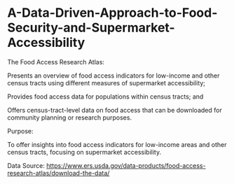 # A-Data-Driven-Approach-to-Food-Security-and-Supermarket-Accessibility

The Food Access Research Atlas:

Presents an overview of food access indicators for low-income and other census tracts using different measures of supermarket accessibility;

Provides food access data for populations within census tracts; and

Offers census-tract-level data on food access that can be downloaded for community planning or research purposes.

Purpose:

To offer insights into food access indicators for low-income areas and other census tracts, focusing on supermarket accessibility.

Data Source: https://www.ers.usda.gov/data-products/food-access-research-atlas/download-the-data/
